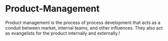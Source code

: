 # Product-Management
Product management is the process of process development that acts as a conduit between market, internal teams, and other influences. They also act as evangelists for the product internally and externally.!

